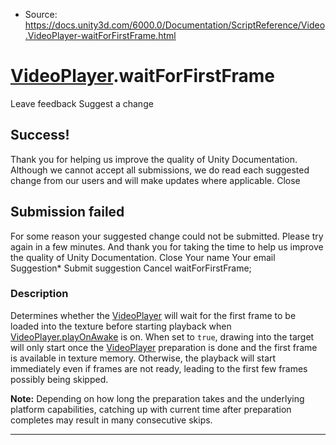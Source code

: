 * Source: https://docs.unity3d.com/6000.0/Documentation/ScriptReference/Video.VideoPlayer-waitForFirstFrame.html

#  [VideoPlayer](https://docs.unity3d.com/6000.0/Documentation/ScriptReference/Video.VideoPlayer.html).waitForFirstFrame
Leave feedback
Suggest a change
## Success!
Thank you for helping us improve the quality of Unity Documentation. Although we cannot accept all submissions, we do read each suggested change from our users and will make updates where applicable.
Close
## Submission failed
For some reason your suggested change could not be submitted. Please <a>try again</a> in a few minutes. And thank you for taking the time to help us improve the quality of Unity Documentation.
Close
Your name Your email Suggestion* Submit suggestion
Cancel
waitForFirstFrame; 
### Description
Determines whether the [VideoPlayer](https://docs.unity3d.com/6000.0/Documentation/ScriptReference/Video.VideoPlayer.html) will wait for the first frame to be loaded into the texture before starting playback when [VideoPlayer.playOnAwake](https://docs.unity3d.com/6000.0/Documentation/ScriptReference/Video.VideoPlayer-playOnAwake.html) is on.
When set to `true`, drawing into the target will only start once the [VideoPlayer](https://docs.unity3d.com/6000.0/Documentation/ScriptReference/Video.VideoPlayer.html) preparation is done and the first frame is available in texture memory. Otherwise, the playback will start immediately even if frames are not ready, leading to the first few frames possibly being skipped.  
  
**Note:** Depending on how long the preparation takes and the underlying platform capabilities, catching up with current time after preparation completes may result in many consecutive skips.
* * *
